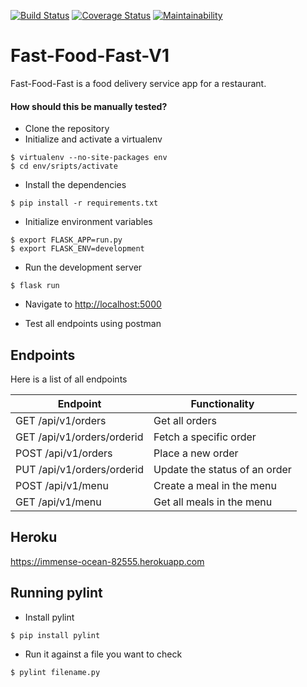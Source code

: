 [![Build Status](https://travis-ci.org/Bryan-Cee/Fast-Food-Fast-V1.svg?branch=master)](https://travis-ci.org/Bryan-Cee/Fast-Food-Fast-V1) [![Coverage Status](https://coveralls.io/repos/github/Bryan-Cee/Fast-Food-Fast-V1/badge.svg?branch=ch-reorganize-api-160705539)](https://coveralls.io/github/Bryan-Cee/Fast-Food-Fast-V1?branch=ch-reorganize-api-160705539) [![Maintainability](https://api.codeclimate.com/v1/badges/515632750db64aa8bf45/maintainability)](https://codeclimate.com/github/Bryan-Cee/Fast-Food-Fast-V1/maintainability)

# Fast-Food-Fast-V1
Fast-Food-Fast is a food delivery service app for a restaurant.



#### How should this be manually tested?
- Clone the repository
- Initialize and activate a virtualenv
 ```
 $ virtualenv --no-site-packages env
 $ cd env/sripts/activate
 ```
- Install the dependencies
 ```
 $ pip install -r requirements.txt
 ```
- Initialize environment variables
``` 
$ export FLASK_APP=run.py
$ export FLASK_ENV=development
```
- Run the development server
```
$ flask run
```
- Navigate to [http://localhost:5000](http://localhost:5000)

- Test all endpoints using postman


## Endpoints

Here is a list of all endpoints

| Endpoint                       | Functionality                 |
| ------------------------------ | ----------------------------- |
| GET   /api/v1/orders           | Get all orders                |
| GET   /api/v1/orders/orderid | Fetch a specific order        |
| POST   /api/v1/orders          | Place a new order             |
| PUT   /api/v1/orders/orderid | Update the status of an order |
| POST   /api/v1/menu            | Create a meal in the menu     |
| GET   /api/v1/menu             | Get all meals in the menu     |
 
 ## Heroku
 https://immense-ocean-82555.herokuapp.com
 
 ## Running pylint
 - Install pylint
```
$ pip install pylint
```
 - Run it against a file you want to check
```
$ pylint filename.py
```  

